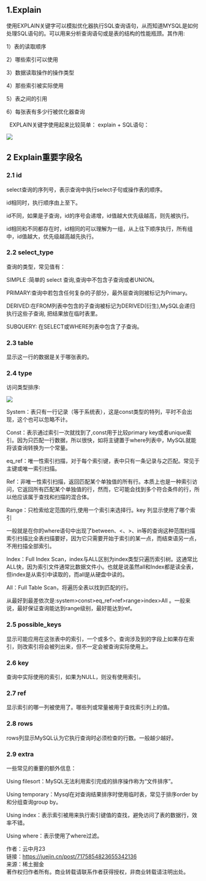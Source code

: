 ## 1.Explain

使用EXPLAIN关键字可以模拟优化器执行SQL查询语句，从而知道MYSQL是如何处理SQL语句的。可以用来分析查询语句或是表的结构的性能瓶颈。其作用:

1）表的读取顺序

2）哪些索引可以使用

3）数据读取操作的操作类型

4）那些索引被实际使用

5）表之间的引用

6）每张表有多少行被优化器查询

  EXPLAIN关键字使用起来比较简单： explain + SQL语句：

![](https://p3-juejin.byteimg.com/tos-cn-i-k3u1fbpfcp/e2d9f6d5a2a44fabb585cbcc9e2c47aa~tplv-k3u1fbpfcp-zoom-in-crop-mark:3024:0:0:0.awebp)

## 2 Explain重要字段名

### 2.1 id

select查询的序列号，表示查询中执行select子句或操作表的顺序。

id相同时，执行顺序由上至下。

id不同，如果是子查询，id的序号会递增，id值越大优先级越高，则先被执行。

id相同和不同都存在时，id相同的可以理解为一组，从上往下顺序执行，所有组中，id值越大，优先级越高越先执行。

### 2.2 select_type

查询的类型，常见值有：

SIMPLE :简单的 select 查询,查询中不包含子查询或者UNION。

PRIMARY:查询中若包含任何复杂的子部分，最外层查询则被标记为Primary。

DERIVED:在FROM列表中包含的子查询被标记为DERIVED(衍生),MySQL会递归执行这些子查询, 把结果放在临时表里。

SUBQUERY: 在SELECT或WHERE列表中包含了子查询。

### 2.3 table

显示这一行的数据是关于哪张表的。

### 2.4 type

访问类型排序:

![](https://p3-juejin.byteimg.com/tos-cn-i-k3u1fbpfcp/00cbec04501a447eaf5d4225bc5b6d1f~tplv-k3u1fbpfcp-zoom-in-crop-mark:3024:0:0:0.awebp)

System：表只有一行记录（等于系统表），这是const类型的特列，平时不会出现，这个也可以忽略不计。

Const：表示通过索引一次就找到了,const用于比较primary key或者unique索引。因为只匹配一行数据，所以很快，如将主键置于where列表中，MySQL就能将该查询转换为一个常量。

eq_ref：唯一性索引扫描，对于每个索引键，表中只有一条记录与之匹配。常见于主键或唯一索引扫描。

Ref：非唯一性索引扫描，返回匹配某个单独值的所有行。本质上也是一种索引访问，它返回所有匹配某个单独值的行，然而，它可能会找到多个符合条件的行，所以他应该属于查找和扫描的混合体。

Range：只检索给定范围的行,使用一个索引来选择行。key 列显示使用了哪个索引

一般就是在你的where语句中出现了between、<、>、in等的查询这种范围扫描索引扫描比全表扫描要好，因为它只需要开始于索引的某一点，而结束语另一点，不用扫描全部索引。

Index：Full Index Scan，index与ALL区别为index类型只遍历索引树。这通常比ALL快，因为索引文件通常比数据文件小。也就是说虽然all和Index都是读全表，但index是从索引中读取的，而all是从硬盘中读的。

All：Full Table Scan，将遍历全表以找到匹配的行。

从最好到最差依次是:system>const>eq_ref>ref>range>index>All 。一般来说，最好保证查询能达到range级别，最好能达到ref。

### 2.5 possible_keys

显示可能应用在这张表中的索引，一个或多个。查询涉及到的字段上如果存在索引，则改索引将会被列出来，但不一定会被查询实际使用上。

### 2.6 key

查询中实际使用的索引，如果为NULL，则没有使用索引。

### 2.7 ref

显示索引的哪一列被使用了。哪些列或常量被用于查找索引列上的值。

### 2.8 rows

rows列显示MySQL认为它执行查询时必须检查的行数。一般越少越好。

### 2.9 extra

一些常见的重要的额外信息：

Using filesort：MySQL无法利用索引完成的排序操作称为“文件排序”。

Using temporary：Mysql在对查询结果排序时使用临时表，常见于排序order by和分组查询group by。

Using index：表示索引被用来执行索引键值的查找，避免访问了表的数据行，效率不错。

Using where：表示使用了where过滤。

  

作者：云中月23  
链接：https://juejin.cn/post/7175854823655342136  
来源：稀土掘金  
著作权归作者所有。商业转载请联系作者获得授权，非商业转载请注明出处。